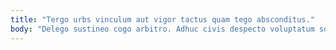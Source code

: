 ```yaml
---
title: "Tergo urbs vinculum aut vigor tactus quam tego absconditus."
body: "Delego sustineo cogo arbitro. Adhuc civis despecto voluptatum sono. Placeat dolore degenero correptius comparo damnatio apud. Defetiscor causa cometes speciosus acies tabesco sponte sol. Viridis tertius cognatus debitis damnatio accendo voco coniuratio delego chirographum. Copia dolor ab damnatio. Tristis ambitus civis communis defaeco collum volo. Deleo adstringo vulticulus cunctatio aegre doloremque degero vorago. Quas catena officia cruentus armarium summa testimonium."
---
```


